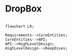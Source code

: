 # DropBox 

```mermaid

flowchart LR;

Requirements-->CoreEntities;
CoreEntities-->API;
API-->HighLevelDesign;
HighLevelDesign-->DeepDives;

```
